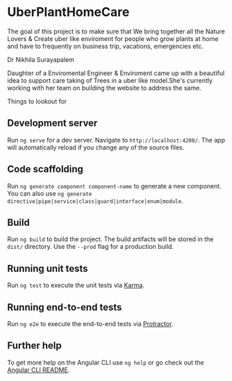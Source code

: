 # UberPlantHomeCare

The goal of this project is to make sure that We bring together all the Nature Lovers & Create uber like enviroment for people who grow plants at home and have to frequently on business trip, vacations, emergencies etc.

Dr Nikhila Surayapalem 

Daughter of a Enviromental Engineer & Enviroment came up with a beautiful idea to support care taking of Trees in a uber like model.She's currently working with her team on building the website to address the same. 

Things to lookout for 

## Development server

Run `ng serve` for a dev server. Navigate to `http://localhost:4200/`. The app will automatically reload if you change any of the source files.

## Code scaffolding

Run `ng generate component component-name` to generate a new component. You can also use `ng generate directive|pipe|service|class|guard|interface|enum|module`.

## Build

Run `ng build` to build the project. The build artifacts will be stored in the `dist/` directory. Use the `--prod` flag for a production build.

## Running unit tests

Run `ng test` to execute the unit tests via [Karma](https://karma-runner.github.io).

## Running end-to-end tests

Run `ng e2e` to execute the end-to-end tests via [Protractor](http://www.protractortest.org/).

## Further help

To get more help on the Angular CLI use `ng help` or go check out the [Angular CLI README](https://github.com/angular/angular-cli/blob/master/README.md).
